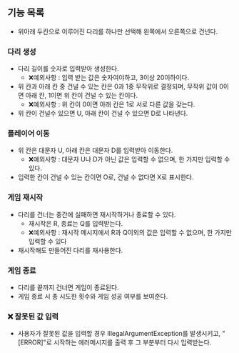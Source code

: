 ## 기능 목록

- 위아래 두칸으로 이루어진 다리를 하나만 선택해 왼쪽에서 오른쪽으로 건넌다.

### 다리 생성

- 다리 길이를 숫자로 입력받아 생성한다.
    - ❌예외사항 : 입력 받는 값은 숫자여야하고, 3이상 20이하이다.
- 위 칸과 아래 칸 중 건널 수 있는 칸은 0과 1중 무작위로 결정되며, 무작위 값이 0이면 아래 칸, 1이면 위 칸이 건널 수 있는 칸이다.
    - ❌예외사항 : 위 칸이 0이면 아래 칸은 1로 서로 다른 값을 갖는다.
- 위 칸이 건널수 있으면 U, 아래 칸이 건널 수 있으면 D로 나타낸다.

### 플레이어 이동

- 위 칸은 대문자 U, 아래 칸은 대문자 D를 입력받아 이동한다.
    - ❌예외사항 : 대문자 U나 D가 아닌 값은 입력할 수 없으며, 한 가지만 입력할 수 있다.
- 입력한 칸이 건널 수 있는 칸이면 O로, 건널 수 없다면 X로 표시한다.

### 게임 재시작

- 다리를 건너는 중간에 실패하면 재시작하거나 종료할 수 있다.
    - 재시작은 R, 종료는 Q를 입력받는다.
    - ❌예외사항 : 재시작 메시지에서 R과 Q이외의 값은 입력할 수 없으며, 한 가지만 입력할 수 있다
- 재시작해도 만들어진 다리를 재사용한다.

### 게임 종료

- 다리를 끝까지 건너면 게임이 종료된다.
- 게임 종료 시 총 시도한 횟수와 게임 성공 여부를 보여준다.

### ❌ 잘못된 값 입력

- 사용자가 잘못된 값을 입력할 경우 IllegalArgumentException를 발생시키고, "[ERROR]"로 시작하는 에러메시지를 출력 후 그 부분부터 다시 입력받는다.
